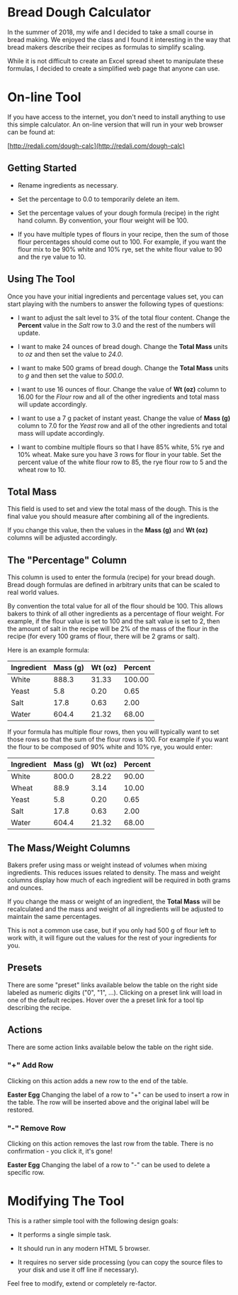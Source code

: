 # Bread Dough Calculator

In the summer of 2018, my wife and I decided to take a small course in
bread making. We enjoyed the class and I found it interesting in the
way that bread makers describe their recipes as formulas to simplify
scaling.

While it is not difficult to create an Excel spread sheet to
manipulate these formulas, I decided to create a simplified web page
that anyone can use.

# On-line Tool

If you have access to the internet, you don't need to install anything
to use this simple calculator. An on-line version that will run in your
web browser can be found at:

[http://redali.com/dough-calc](http://redali.com/dough-calc)

## Getting Started

- Rename ingredients as necessary.

- Set the percentage to 0.0 to temporarily delete an item.

- Set the percentage values of your dough formula (recipe) in the
  right hand column. By convention, your flour weight will be 100.

- If you have multiple types of flours in your recipe, then the sum of
  those flour percentages should come out to 100. For example, if you
  want the flour mix to be 90% white and 10% rye, set the white flour
  value to 90 and the rye value to 10.

## Using The Tool

Once you have your initial ingredients and percentage values set, you
can start playing with the numbers to answer the following types of
questions:

- I want to adjust the salt level to 3% of the total flour
  content. Change the **Percent** value in the *Salt* row to 3.0 and
  the rest of the numbers will update.

- I want to make 24 ounces of bread dough. Change the **Total Mass**
  units to *oz* and then set the value to *24.0*.

- I want to make 500 grams of bread dough. Change the **Total Mass**
  units to *g* and then set the value to *500.0*.

- I want to use 16 ounces of flour. Change the value of **Wt (oz)**
  column to 16.00 for the *Flour* row and all of the other ingredients
  and total mass will update accordingly.

- I want to use a 7 g packet of instant yeast. Change the value of
  **Mass (g)** column to 7.0 for the *Yeast* row and all of the other
  ingredients and total mass will update accordingly.

- I want to combine multiple flours so that I have 85% white, 5% rye
  and 10% wheat. Make sure you have 3 rows for flour in your
  table. Set the percent value of the white flour row to 85, the rye
  flour row to 5 and the wheat row to 10.

## Total Mass

This field is used to set and view the total mass of the dough. This
is the final value you should measure after combining all of the
ingredients.

If you change this value, then the values in the **Mass (g)** and **Wt
(oz)** columns will be adjusted accordingly.

## The "Percentage" Column

This column is used to enter the formula (recipe) for your bread
dough. Bread dough formulas are defined in arbitrary units that can be
scaled to real world values.

By convention the total value for all of the flour should be 100. This
allows bakers to think of all other ingredients as a percentage of
flour weight. For example, if the flour value is set to 100 and the
salt value is set to 2, then the amount of salt in the recipe will be
2% of the mass of the flour in the recipe (for every 100 grams of
flour, there will be 2 grams or salt).

Here is an example formula:

| Ingredient | Mass (g) | Wt (oz) | Percent |
|------------|----------|---------|---------|
| White      |    888.3 |   31.33 |  100.00 |
| Yeast      |      5.8 |    0.20 |    0.65 |
| Salt       |     17.8 |    0.63 |    2.00 |
| Water      |    604.4 |   21.32 |   68.00 |

If your formula has multiple flour rows, then you will typically want
to set those rows so that the sum of the flour rows is 100. For
example if you want the flour to be composed of 90% white and 10% rye,
you would enter:

| Ingredient | Mass (g) | Wt (oz) | Percent |
|------------|----------|---------|---------|
| White      |    800.0 |   28.22 |   90.00 |
| Wheat      |     88.9 |    3.14 |   10.00 |
| Yeast      |      5.8 |    0.20 |    0.65 |
| Salt       |     17.8 |    0.63 |    2.00 |
| Water      |    604.4 |   21.32 |   68.00 |

## The Mass/Weight Columns

Bakers prefer using mass or weight instead of volumes when mixing
ingredients. This reduces issues related to density. The mass and
weight columns display how much of each ingredient will be required in
both grams and ounces.

If you change the mass or weight of an ingredient, the **Total Mass**
will be recalculated and the mass and weight of all ingredients will
be adjusted to maintain the same percentages.

This is not a common use case, but if you only had 500 g of flour left
to work with, it will figure out the values for the rest of your
ingredients for you.

## Presets

There are some "preset" links available below the table on the right
side labeled as numeric digits ("0", "1", ...). Clicking on a preset
link will load in one of the default recipes. Hover over the a preset
link for a tool tip describing the recipe.

## Actions

There are some action links available below the table on the right side.

### "+" Add Row

Clicking on this action adds a new row to the end of the table.

**Easter Egg** Changing the label of a row to "+" can be used to
insert a row in the table. The row will be inserted above and the
original label will be restored.

### "-" Remove Row

Clicking on this action removes the last row from the table. There is
no confirmation - you click it, it's gone!

**Easter Egg** Changing the label of a row to "-" can be used to
delete a specific row.

# Modifying The Tool

This is a rather simple tool with the following design goals:

* It performs a single simple task.

* It should run in any modern HTML 5 browser.

* It requires no server side processing (you can copy the source files
  to your disk and use it off line if necessary).

Feel free to modify, extend or completely re-factor.
